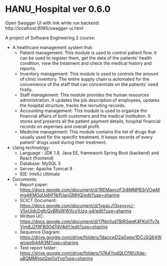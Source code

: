 # HANU_Hospital ver 0.6.0
Open Swagger UI with link while run backend: http://localhost:8085/swagger-ui.html


A project of Software Engineering 2 course: 
* A healthcare management system that:
  - Patient management: This module is used to control patient flow. It can be
used to register them, get the data of the patients’ health condition, view the
treatment and check the medical history and reports.
  - Inventory management: This module is used to controls the amount of
clinic inventory. The entire supply chain is automated for the convenience of
the staff that can concentrate on the patients’ need firstly.
  - Staff management: This module provides the human resources
administration. It updates the job description of employees, updates the
hospital structure, tracks the recruiting records.
  - Accounting management: This module is used to organize the financial
affairs of both customers and the medical institution. It stores and presents
all the patient payment details, hospital financial records on expenses and
overall profit.
  - Medicine management: This module contains the list of drugs that usually
used for the specific treatment. It keeps records of every patient’ drugs used
during their treatment.
* Using technology:
  - Language : JDK 1.8, Java EE, framework Spring Boot (backend) and React (frontend)
  - Database: MySQL 5
  - Server: Apache Tomcat 9
  - IDE: IntellJ Ultimate
* Documents:
  - Report paper: https://docs.google.com/document/d/1REMaovzF3r8MNPB3rVOwMmgAKM0qUq6jFNrPJanGMHQ/edit?usp=sharing
  - SCICT Document: https://docs.google.com/document/d/1ypacJ13xsyxvjJ-V5xUjdcDgfcQvBRsWWXcs1Uzg-s4/edit?usp=sharing
  - Written UC: https://docs.google.com/document/d/17Nm1ud7BIRSeqK4FKsIITv7aVjm8JZf9FB0Od7dV8dY/edit?usp=sharing
  - Sequence Diagram: https://drive.google.com/drive/folders/1dacxwD2aGwpx1DCJSQ64Wwoqo6i4AR3M?usp=sharing
  - Test report folder: https://drive.google.com/drive/folders/1j7A4YqdQLCfWUXde-uBQMMhqzQwOuYvg?usp=sharing
